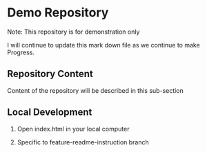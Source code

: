 # Demo Repository

Note: This repository is for demonstration only

I will continue to update this mark down file as we continue to make Progress.

## Repository Content

Content of the repository will be described in this sub-section

## Local Development

1. Open index.html in your local computer

2. Specific to feature-readme-instruction branch
